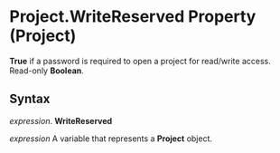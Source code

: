 
# Project.WriteReserved Property (Project)

 **True** if a password is required to open a project for read/write access. Read-only **Boolean**.


## Syntax

 _expression_. **WriteReserved**

 _expression_ A variable that represents a **Project** object.

